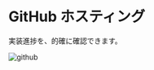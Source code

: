 # GitHub ホスティング
実装進捗を、的確に確認できます。

![github](https://c1.staticflickr.com/5/4472/24086420048_e6173000d4_h.jpg)
